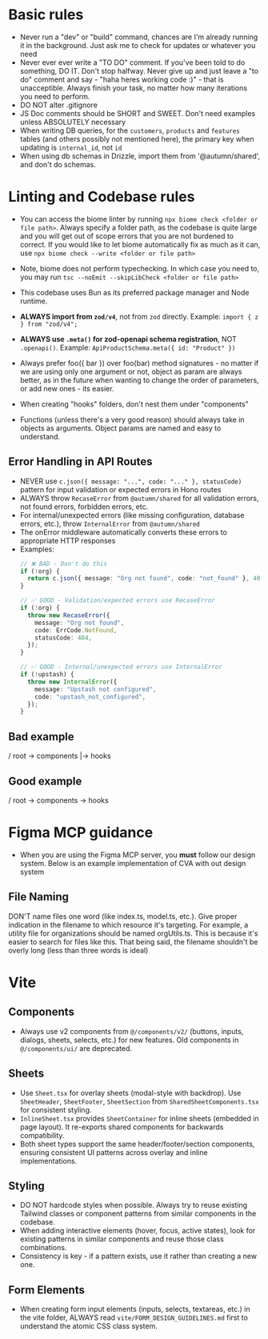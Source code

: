 # Basic rules
- Never run a "dev" or "build" command, chances are I'm already running it in the background. Just ask me to check for updates or whatever you need
- Never ever ever write a "TO DO" comment. If you've been told to do something, DO IT. Don't stop halfway. Never give up and just leave a "to do" comment and say - "haha heres working code :)" - that is unacceptible. Always finish your task, no matter how many iterations you need to perform.
- DO NOT alter .gitignore
- JS Doc comments should be SHORT and SWEET. Don't need examples unless ABSOLUTELY necessary
- When writing DB queries, for the `customers`, `products` and `features` tables (and others possibly not mentioned here), the primary key when updating is `internal_id`, not `id`
- When using db schemas in Drizzle, import them from '@autumn/shared', and don't do schemas.

# Linting and Codebase rules
- You can access the biome linter by running `npx biome check <folder or file path>`. Always specify a folder path, as the codebase is quite large and you will get out of scope errors that you are not burdened to correct. If you would like to let biome automatically fix as much as it can, use  `npx biome check --write <folder or file path>`

- Note, biome does not perform typechecking. In which case you need to, you may run `tsc --noEmit --skipLibCheck <folder or file path>`

- This codebase uses Bun as its preferred package manager and Node runtime.

- **ALWAYS import from `zod/v4`**, not from `zod` directly. Example: `import { z } from "zod/v4";`

- **ALWAYS use `.meta()` for zod-openapi schema registration**, NOT `.openapi()`. Example: `ApiProductSchema.meta({ id: "Product" })`

- Always prefer foo({ bar }) over foo(bar) method signatures - no matter if we are using only one argument or not, object as param are always better, as in the future when wanting to change the order of parameters, or add new ones - its easier.

- When creating "hooks" folders, don't nest them under "components"

- Functions (unless there's a very good reason) should always take in objects as arguments. Object params are named and easy to understand.

## Error Handling in API Routes
- NEVER use `c.json({ message: "...", code: "..." }, statusCode)` pattern for input validation or expected errors in Hono routes
- ALWAYS throw `RecaseError` from `@autumn/shared` for all validation errors, not found errors, forbidden errors, etc.
- For internal/unexpected errors (like missing configuration, database errors, etc.), throw `InternalError` from `@autumn/shared`
- The onError middleware automatically converts these errors to appropriate HTTP responses
- Examples:
  ```typescript
  // ❌ BAD - Don't do this
  if (!org) {
    return c.json({ message: "Org not found", code: "not_found" }, 404);
  }

  // ✅ GOOD - Validation/expected errors use RecaseError
  if (!org) {
    throw new RecaseError({
      message: "Org not found",
      code: ErrCode.NotFound,
      statusCode: 404,
    });
  }

  // ✅ GOOD - Internal/unexpected errors use InternalError
  if (!upstash) {
    throw new InternalError({
      message: "Upstash not configured",
      code: "upstash_not_configured",
    });
  }
  ```

## Bad example
/ root
-> components
|-> hooks

## Good example
/ root
-> components
-> hooks

# Figma MCP guidance
- When you are using the Figma MCP server, you **must** follow our design system. Below is an example implementation of CVA with out design system

## File Naming
DON'T name files one word (like index.ts, model.ts, etc.). Give proper indication in the filename to which resource it's targeting. For example, a utility file for organizations should be named orgUtils.ts. This is because it's easier to search for files like this. That being said, the filename shouldn't be overly long (less than three words is ideal)

# Vite
## Components
- Always use v2 components from `@/components/v2/` (buttons, inputs, dialogs, sheets, selects, etc.) for new features. Old components in `@/components/ui/` are deprecated.

## Sheets
- Use `Sheet.tsx` for overlay sheets (modal-style with backdrop). Use `SheetHeader`, `SheetFooter`, `SheetSection` from `SharedSheetComponents.tsx` for consistent styling.
- `InlineSheet.tsx` provides `SheetContainer` for inline sheets (embedded in page layout). It re-exports shared components for backwards compatibility.
- Both sheet types support the same header/footer/section components, ensuring consistent UI patterns across overlay and inline implementations.

## Styling
- DO NOT hardcode styles when possible. Always try to reuse existing Tailwind classes or component patterns from similar components in the codebase.
- When adding interactive elements (hover, focus, active states), look for existing patterns in similar components and reuse those class combinations.
- Consistency is key - if a pattern exists, use it rather than creating a new one.

## Form Elements
- When creating form input elements (inputs, selects, textareas, etc.) in the vite folder, ALWAYS read `vite/FORM_DESIGN_GUIDELINES.md` first to understand the atomic CSS class system.

